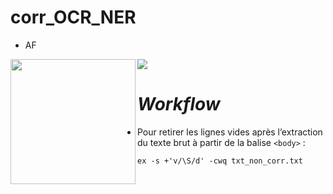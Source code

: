 # corr_OCR_NER

- AF

<img align="left" src="workflow_corr_ocr_ren.jpg" width=200 > ![](workflow_corr_ocr_ren.jpg) 

# *Workflow*





- Pour retirer les lignes vides après l’extraction du texte brut à partir de la balise `<body>` :

  `ex -s +'v/\S/d' -cwq txt_non_corr.txt`

